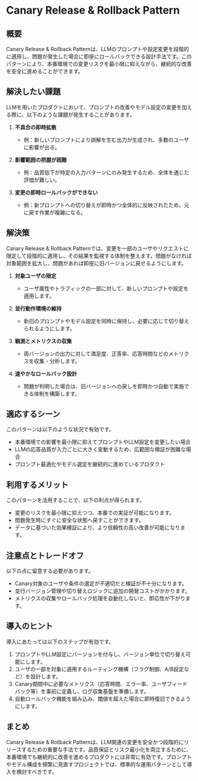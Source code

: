 # Canary Release & Rollback Pattern

## 概要

Canary Release & Rollback Patternは、LLMのプロンプトや設定変更を段階的に適用し、問題が発生した場合に即座にロールバックできる設計手法です。このパターンにより、本番環境での変更リスクを最小限に抑えながら、継続的な改善を安全に進めることができます。

## 解決したい課題

LLMを用いたプロダクトにおいて、プロンプトの改善やモデル設定の変更を加える際に、以下のような課題が発生することがあります。

1. **不具合の即時拡散**
   - 例：新しいプロンプトにより誤解を生む出力が生成され、多数のユーザに影響が出る。

2. **影響範囲の把握が困難**
   - 例：品質低下が特定の入力パターンにのみ発生するため、全体を通じた評価が難しい。

3. **変更の即時ロールバックができない**
   - 例：新プロンプトへの切り替えが即時かつ全体的に反映されたため、元に戻す作業が複雑になる。

## 解決策

Canary Release & Rollback Patternでは、変更を一部のユーザやリクエストに限定して段階的に適用し、その結果を監視する体制を整えます。問題がなければ対象範囲を拡大し、問題があれば即座に旧バージョンに戻せるようにします。

1. **対象ユーザの限定**
   - ユーザ属性やトラフィックの一部に対して、新しいプロンプトや設定を適用します。

2. **並行動作環境の維持**
   - 新旧のプロンプトやモデル設定を同時に保持し、必要に応じて切り替えられるようにします。

3. **観測とメトリクスの収集**
   - 両バージョンの出力に対して満足度、正答率、応答時間などのメトリクスを収集・分析します。

4. **速やかなロールバック設計**
   - 問題が判明した場合は、旧バージョンへの戻しを即時かつ自動で実施できる体制を構築します。

## 適応するシーン

このパターンは以下のような状況で有効です。

- 本番環境での影響を最小限に抑えてプロンプトやLLM設定を変更したい場合
- LLMの応答品質が入力ごとに大きく変動するため、広範囲な検証が困難な場合
- プロンプト最適化やモデル選定を継続的に進めているプロダクト

## 利用するメリット

このパターンを活用することで、以下の利点が得られます。

- 変更のリスクを最小限に抑えつつ、本番での実証が可能になります。
- 問題発生時にすぐに安全な状態へ戻すことができます。
- データに基づいた効果検証により、より信頼性の高い改善が可能になります。

## 注意点とトレードオフ

以下の点に留意する必要があります。

- Canary対象のユーザや条件の選定が不適切だと検証が不十分になります。
- 並行バージョン管理や切り替えロジックに追加の開発コストがかかります。
- メトリクスの収集やロールバック処理を自動化しないと、即応性が下がります。

## 導入のヒント

導入にあたっては以下のステップが有効です。

1. プロンプトやLLM設定にバージョンを付与し、バージョン単位で切り替え可能にします。
2. ユーザの一部を対象に適用するルーティング機構（フラグ制御、A/B設定など）を設計します。
3. Canary期間中に必要なメトリクス（応答時間、エラー率、ユーザフィードバック等）を事前に定義し、ログ収集基盤を準備します。
4. 自動ロールバック機能を組み込み、閾値を超えた場合に即時復旧できるようにします。

## まとめ

Canary Release & Rollback Patternは、LLM関連の変更を安全かつ段階的にリリースするための重要な手法です。品質保証とリスク最小化を両立するために、本番環境でも継続的に改善を進めるプロダクトには非常に有効です。プロンプトやモデル構成を頻繁に見直すプロジェクトでは、標準的な運用パターンとして導入を検討すべきです。

